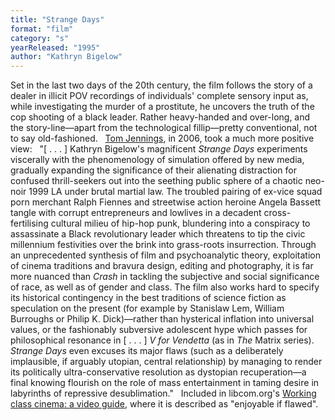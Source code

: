```yaml
---
title: "Strange Days"
format: "film"
category: "s"
yearReleased: "1995"
author: "Kathryn Bigelow"
---
```

Set in the last two days of the 20th century, the film  follows the story of a dealer in illicit POV recordings of individuals' complete  sensory input as, while investigating the murder of a prostitute, he uncovers  the truth of the cop shooting of a black leader. Rather heavy-handed and  over-long, and the story-line—apart from the technological fillip—pretty  conventional, not to say old-fashioned.
 
 <a href="http://web.archive.org/web/20140426223840/http:/www.tomjennings.pwp.blueyonder.co.uk/RoseColoured.html"> Tom Jennings</a>, in 2006, took a much more positive view:
 
"[ . . . ] Kathryn Bigelow's magnificent _Strange Days_  experiments viscerally with the phenomenology of simulation offered by new  media, gradually expanding the significance of their alienating distraction for  confused thrill-seekers out into the seething public sphere of a chaotic  neo-noir 1999 LA under brutal martial law. The troubled pairing of ex-vice squad  porn merchant Ralph Fiennes and streetwise action heroine Angela Bassett tangle  with corrupt entrepreneurs and lowlives in a decadent cross-fertilising cultural  milieu of hip-hop punk, blundering into a conspiracy to assassinate a Black  revolutionary leader which threatens to tip the civic millennium festivities  over the brink into grass-roots insurrection. Through an unprecedented synthesis  of film and psychoanalytic theory, exploitation of cinema traditions and bravura  design, editing and photography, it is far more nuanced than _Crash_ in  tackling the subjective and social significance of race, as well as of gender  and class. The film also works hard to specify its historical contingency in the  best traditions of science fiction as speculation on the present (for example by  Stanislaw Lem, William Burroughs or Philip K. Dick)—rather than hysterical  inflation into universal values, or the fashionably subversive adolescent hype  which passes for philosophical resonance in [ . . . ] _V for Vendetta_ (as  in _The_ Matrix series). _Strange Days_ even excuses its major flaws  (such as a deliberately implausible, if arguably utopian, central relationship)  by managing to render its politically ultra-conservative resolution as dystopian  recuperation—a final knowing flourish on the role of mass entertainment in  taming desire in labyrinths of repressive desublimation."
 
Included in libcom.org's <a href="https://libcom.org/library/working-class-cinema-video-guide">Working  class cinema: a video guide</a>, where it is described as "enjoyable if flawed".
 
